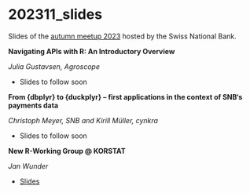 # 202311_slides
Slides of the [autumn meetup 2023](https://www.meetup.com/adminr/events/296988080/) hosted by the Swiss National Bank.

**Navigating APIs with R: An Introductory Overview**

*Julia Gustavsen, Agroscope*

- Slides to follow soon

**From {dbplyr} to {duckplyr} – first applications in the context of SNB‘s payments data**

*Christoph Meyer, SNB and Kirill Müller, cynkra*

- Slides to follow soon

**New R-Working Group @ KORSTAT**

*Jan Wunder*

- [Slides](https://github.com/swiss-adminR/202311_slides/blob/main/New_R-Working_group_adminR_231130.pdf)
